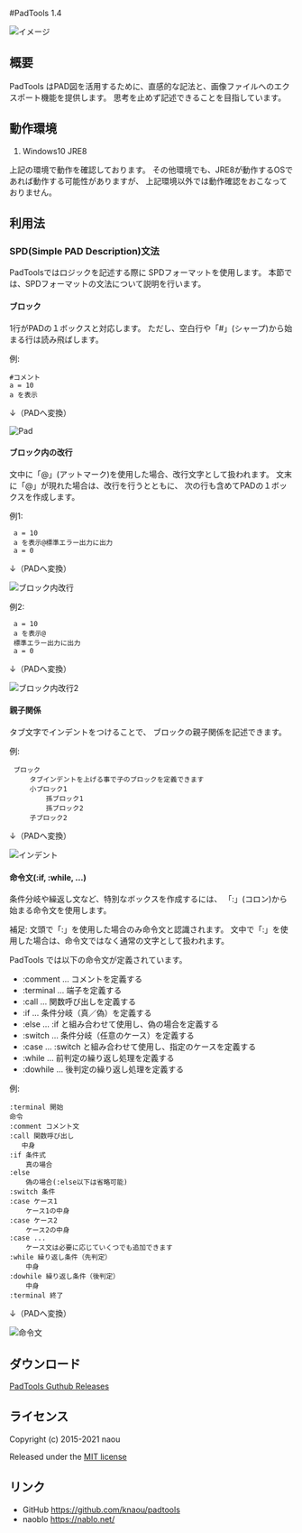 #PadTools 1.4

![イメージ](./images/ss.jpg)

## 概要

PadTools はPAD図を活用するために、直感的な記法と、画像ファイルへのエクスポート機能を提供します。
思考を止めず記述できることを目指しています。

## 動作環境

1. Windows10 JRE8

上記の環境で動作を確認しております。
その他環境でも、JRE8が動作するOSであれば動作する可能性がありますが、
上記環境以外では動作確認をおこなっておりません。

## 利用法

### SPD(Simple PAD Description)文法

PadToolsではロジックを記述する際に SPDフォーマットを使用します。
本節では、SPDフォーマットの文法について説明を行います。

#### ブロック

1行がPADの１ボックスと対応します。
ただし、空白行や「#」(シャープ)から始まる行は読み飛ばします。

例:

    #コメント
    a = 10
    a を表示
    
↓（PADへ変換）

![Pad](./images/format_basic_01.png)

#### ブロック内の改行

文中に「@」(アットマーク)を使用した場合、改行文字として扱われます。
文末に「@」が現れた場合は、改行を行うとともに、
次の行も含めてPADの１ボックスを作成します。

例1:

     a = 10
     a を表示@標準エラー出力に出力
     a = 0

↓（PADへ変換）

![ブロック内改行](./images/format_basic_02.png)

例2:

     a = 10
     a を表示@
     標準エラー出力に出力
     a = 0

↓（PADへ変換）

![ブロック内改行2](./images/format_basic_02.png)

#### 親子関係

タブ文字でインデントをつけることで、 ブロックの親子関係を記述できます。

例:

     ブロック
         タブインデントを上げる事で子のブロックを定義できます
         小ブロック1
             孫ブロック1
             孫ブロック2
         子ブロック2

↓（PADへ変換）

![インデント](./images/format_children_01.png)

#### 命令文(:if, :while, ...)

条件分岐や繰返し文など、特別なボックスを作成するには、
「:」(コロン)から始まる命令文を使用します。

補足:
    文頭で「:」を使用した場合のみ命令文と認識されます。
    文中で「:」を使用した場合は、命令文ではなく通常の文字として扱われます。

PadTools では以下の命令文が定義されています。

* :comment … コメントを定義する
* :terminal … 端子を定義する
* :call … 関数呼び出しを定義する
* :if … 条件分岐（真／偽）を定義する
* :else … :if と組み合わせて使用し、偽の場合を定義する
* :switch … 条件分岐（任意のケース）を定義する
* :case … :switch と組み合わせて使用し、指定のケースを定義する
* :while … 前判定の繰り返し処理を定義する
* :dowhile … 後判定の繰り返し処理を定義する

例:

    :terminal 開始
    命令
    :comment コメント文
    :call 関数呼び出し
       中身
    :if 条件式
        真の場合
    :else
        偽の場合(:else以下は省略可能)
    :switch 条件
    :case ケース1
        ケース1の中身
    :case ケース2
        ケース2の中身
    :case ...
        ケース文は必要に応じていくつでも追加できます
    :while 繰り返し条件（先判定）
        中身
    :dowhile 繰り返し条件（後判定）
        中身
    :terminal 終了

↓（PADへ変換）

![命令文](./images/format_command_01.png)

## ダウンロード

[PadTools Guthub Releases](https://github.com/knaou/padtools/releases)

## ライセンス

Copyright (c) 2015-2021 naou

Released under the [MIT license](http://opensource.org/licenses/mit-license)


## リンク

* GitHub <https://github.com/knaou/padtools>
* naoblo <https://nablo.net/>
